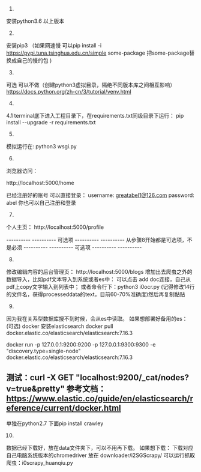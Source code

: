 

1.
安装python3.6 以上版本

2. 
安装pip3 
（如果网速慢 可以pip install -i https://pypi.tuna.tsinghua.edu.cn/simple some-package  把some-package替换成自己的慢的包 )

3.
可选  可以不做（创建python3虚拟目录，隔绝不同版本库之间相互影响）
https://docs.python.org/zh-cn/3/tutorial/venv.html

4.
4.1
terminal底下进入工程目录下，在requirements.txt同级目录下运行：
pip install --upgrade -r requirements.txt

5.
模拟运行在:
python3 wsgi.py



6.
浏览器访问：

http://localhost:5000/home

已经注册好的账号 可以直接登录：
username: greatabel1@126.com 
password: abel
你也可以自己注册和登录

7.
个人主页： http://localhost:5000/profile




---------- ---------- 可选项 ---------- ---------- 
从步骤8开始都是可选项，不是必须
---------- ---------- 可选项 ---------- ---------- 

8.
修改编辑内容的后台管理页：
http://localhost:5000/blogs
增加出去爬虫之外的数据导入，比如pdf文本导入到系统或者es中：
可以点击 add doc连接，自己从pdf上copy文字输入到列表中；
或者命令行下：python3 i0ocr.py (记得修改14行的文件名，获得processeddata的text，目前60-70%准确度)然后再复制黏贴

9.
因为我在关系型数据库搜不到时候，会从es中读取。
如果想部署好备用的es：
(可选) docker 安装elasticsearch
docker pull docker.elastic.co/elasticsearch/elasticsearch:7.16.3

docker run -p 127.0.0.1:9200:9200 -p 127.0.0.1:9300:9300 -e "discovery.type=single-node" docker.elastic.co/elasticsearch/elasticsearch:7.16.3


测试：curl -X GET "localhost:9200/_cat/nodes?v=true&pretty"
参考文档： https://www.elastic.co/guide/en/elasticsearch/reference/current/docker.html
-

单独在python2.7 下面pip install crawley


10.
数据已经下载好，放在data文件夹下，可以不用再下载。
如果想下载：
下载对应自己电脑系统版本的chromedriver 放在 downloader/i2SGScrapy/
可以运行抓取爬虫：i0scrapy_huanqiu.py

